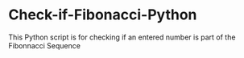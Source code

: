 # Check-if-Fibonacci-Python
This Python script is for checking if an entered number is part of the Fibonnacci Sequence
